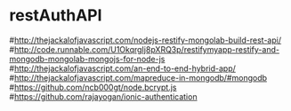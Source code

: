 # restAuthAPI

#http://thejackalofjavascript.com/nodejs-restify-mongolab-build-rest-api/
#http://code.runnable.com/U1OkqrgIj8pXRQ3p/restifymyapp-restify-and-mongodb-mongolab-mongojs-for-node-js
#http://thejackalofjavascript.com/an-end-to-end-hybrid-app/
#http://thejackalofjavascript.com/mapreduce-in-mongodb/#mongodb
#https://github.com/ncb000gt/node.bcrypt.js
#https://github.com/rajayogan/ionic-authentication
